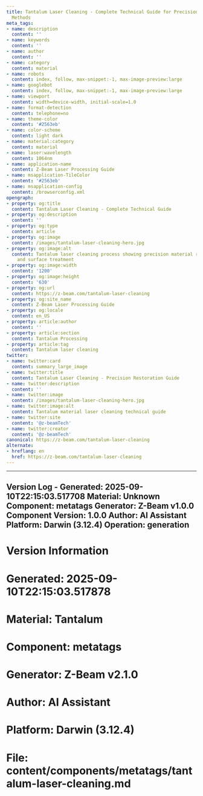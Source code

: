 ```yaml
---
title: Tantalum Laser Cleaning - Complete Technical Guide for Precision Material Restoration
  Methods
meta_tags:
- name: description
  content: ''
- name: keywords
  content: ''
- name: author
  content: ''
- name: category
  content: material
- name: robots
  content: index, follow, max-snippet:-1, max-image-preview:large
- name: googlebot
  content: index, follow, max-snippet:-1, max-image-preview:large
- name: viewport
  content: width=device-width, initial-scale=1.0
- name: format-detection
  content: telephone=no
- name: theme-color
  content: '#2563eb'
- name: color-scheme
  content: light dark
- name: material:category
  content: material
- name: laser:wavelength
  content: 1064nm
- name: application-name
  content: Z-Beam Laser Processing Guide
- name: msapplication-TileColor
  content: '#2563eb'
- name: msapplication-config
  content: /browserconfig.xml
opengraph:
- property: og:title
  content: Tantalum Laser Cleaning - Complete Technical Guide
- property: og:description
  content: ''
- property: og:type
  content: article
- property: og:image
  content: /images/tantalum-laser-cleaning-hero.jpg
- property: og:image:alt
  content: Tantalum laser cleaning process showing precision material restoration
    and surface treatment
- property: og:image:width
  content: '1200'
- property: og:image:height
  content: '630'
- property: og:url
  content: https://z-beam.com/tantalum-laser-cleaning
- property: og:site_name
  content: Z-Beam Laser Processing Guide
- property: og:locale
  content: en_US
- property: article:author
  content: ''
- property: article:section
  content: Tantalum Processing
- property: article:tag
  content: Tantalum laser cleaning
twitter:
- name: twitter:card
  content: summary_large_image
- name: twitter:title
  content: Tantalum Laser Cleaning - Precision Restoration Guide
- name: twitter:description
  content: ''
- name: twitter:image
  content: /images/tantalum-laser-cleaning-hero.jpg
- name: twitter:image:alt
  content: Tantalum material laser cleaning technical guide
- name: twitter:site
  content: '@z-beamTech'
- name: twitter:creator
  content: '@z-beamTech'
canonical: https://z-beam.com/tantalum-laser-cleaning
alternate:
- hreflang: en
  href: https://z-beam.com/tantalum-laser-cleaning
---
```


---
Version Log - Generated: 2025-09-10T22:15:03.517708
Material: Unknown
Component: metatags
Generator: Z-Beam v1.0.0
Component Version: 1.0.0
Author: AI Assistant
Platform: Darwin (3.12.4)
Operation: generation
---

# Version Information
# Generated: 2025-09-10T22:15:03.517878
# Material: Tantalum
# Component: metatags
# Generator: Z-Beam v2.1.0
# Author: AI Assistant
# Platform: Darwin (3.12.4)
# File: content/components/metatags/tantalum-laser-cleaning.md